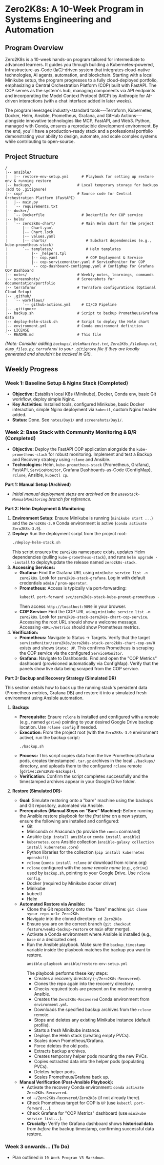 # Zero2K8s: A 10-Week Program in Systems Engineering and Automation

## Program Overview

Zero2K8s is a 10-week hands-on program tailored for intermediate to advanced learners. It guides you through building a Kubernetes-powered, Infrastructure-as-Code (IaC)-driven system that integrates cloud-native technologies, AI agents, automation, and blockchain. Starting with a local Minikube setup, the program progresses to a fully cloud-deployed portfolio, emphasizing a Central Orchestration Platform (COP) built with FastAPI. The COP serves as the system's hub, managing components via API endpoints and incorporating the Model Context Protocol (MCP) by Anthropic for AI-driven interactions (with a chat interface added in later weeks).

The program leverages industry-standard tools---Terraform, Kubernetes, Docker, Helm, Ansible, Prometheus, Grafana, and GitHub Actions---alongside innovative technologies like MCP, FastAPI, and Web3. Python, managed with Conda, ensures a reproducible development environment. By the end, you'll have a production-ready stack and a professional portfolio demonstrating your ability to design, automate, and scale complex systems while contributing to open-source.

## Project Structure

```
/
|-- ansible/
|   |-- restore-env-setup.yml      # Playbook for setting up restore env & running restore
|-- backups/                     # Local temporary storage for backups (add to .gitignore)
|-- cop/                         # Source code for Central Orchestration Platform (FastAPI)
|   |-- main.py
|   `-- requirements.txt
|-- docker/
|   `-- Dockerfile                 # Dockerfile for COP service
|-- helm/
|   `-- zero2k8s-chart/            # Main Helm chart for the project
|       |-- Chart.yaml
|       |-- Chart.lock
|       |-- values.yaml
|       |-- charts/                  # Subchart dependencies (e.g., kube-prometheus-stack)
|       `-- templates/               # Helm templates
|           |-- _helpers.tpl
|           |-- cop.yaml             # COP Deployment & Service
|           |-- cop-servicemonitor.yaml # ServiceMonitor for COP
|           `-- cop-dashboard-configmap.yaml # ConfigMap for Grafana COP Dashboard
|-- notes/                       # Weekly notes, learnings, commands
|-- screenshots/                 # Screenshots for documentation/portfolio
|-- terraform/                   # Terraform configurations (Optional Cloud Setup)
|-- .github/
|   `-- workflows/
|       `-- github-actions.yml     # CI/CD Pipeline
|-- .gitignore
|-- backup.sh                    # Script to backup Prometheus/Grafana data
|-- deploy-helm-stack.sh         # Script to deploy the Helm chart
|-- environment.yml              # Conda environment definition
|-- LICENSE
`-- README.md                    # This file
```

*(Note: Consider adding `backups/`, `HelmManifest.txt`, `Zero2K8s_FileDump.txt`, `dump_files.py`, `terraform/` to your `.gitignore` file if they are locally generated and shouldn't be tracked in Git).*

## Weekly Progress

### Week 1: Baseline Setup & Nginx Stack (Completed)

* **Objective:** Establish local K8s (Minikube), Docker, Conda env, basic Git workflow, deploy simple Nginx.
* **Key Activities:** Installed tools, configured Minikube, basic Docker interaction, simple Nginx deployment via `kubectl`, custom Nginx header added.
* **Status:** Done. See `notes/Day1/` and `screenshots/Day1/`.

### Week 2: Base Stack with Community Monitoring & B/R (Completed)

* **Objective:** Deploy the FastAPI COP application alongside the `kube-prometheus-stack` for robust monitoring. Implement and test a Backup and Recovery strategy using `rclone` and Ansible.
* **Technologies:** Helm, `kube-prometheus-stack` (Prometheus, Grafana), FastAPI, `ServiceMonitor`, Grafana Dashboards-as-Code (ConfigMap), `rclone`, Ansible, `kubectl cp`.

**Part 1: Manual Setup (Archived)**

* *Initial manual deployment steps are archived on the `BaseStack-ManualMonitoring` branch for reference.*

**Part 2: Helm Deployment & Monitoring**

1.  **Environment Setup:** Ensure Minikube is running (`minikube start ...`) and the `Zero2K8s-3.9` Conda environment is active (`conda activate Zero2K8s-3.9`).
2.  **Deploy:** Run the deployment script from the project root:
    ```bash
    ./deploy-helm-stack.sh
    ```
    This script ensures the `zero2k8s` namespace exists, updates Helm dependencies (pulling `kube-prometheus-stack`), and runs `helm upgrade --install` to deploy/update the release named `zero2k8s-stack`.
3.  **Accessing Services:**
    * **Grafana:** Find the Grafana URL using `minikube service list -n zero2k8s`. Look for `zero2k8s-stack-grafana`. Log in with default credentials `admin` / `prom-operator`.
    * **Prometheus:** Access is typically via port-forwarding:
        ```bash
        kubectl port-forward svc/zero2k8s-stack-kube-promet-prometheus -n zero2k8s 9090:9090
        ```
        Then access `http://localhost:9090` in your browser.
    * **COP Service:** Find the COP URL using `minikube service list -n zero2k8s`. Look for `zero2k8s-stack-zero2k8s-chart-cop-service`. Accessing the root URL should show a welcome message. Accessing `<URL>/metrics` should show Prometheus metrics.
4.  **Verification:**
    * **Prometheus:** Navigate to Status -> Targets. Verify that the target `serviceMonitor/zero2k8s/zero2k8s-stack-zero2k8s-chart-cop-sm/0` exists and shows `State: UP`. This confirms Prometheus is scraping the COP service via the configured `ServiceMonitor`.
    * **Grafana:** Navigate to Dashboards. Find and open the "COP Metrics" dashboard (provisioned automatically via ConfigMap). Verify that the panels show live data being scraped from the COP service.

**Part 3: Backup and Recovery Strategy (Simulated DR)**

This section details how to back up the running stack's persistent data (Prometheus metrics, Grafana DB) and restore it into a simulated fresh environment using Ansible automation.

1.  **Backup:**
    * **Prerequisite:** Ensure `rclone` is installed and configured with a remote (e.g., named `gdrive`) pointing to your desired Google Drive backup location. Use `rclone config` if needed.
    * **Execution:** From the project root (with the `Zero2K8s-3.9` environment active), run the backup script:
        ```bash
        ./backup.sh
        ```
    * **Process:** This script copies data from the live Prometheus/Grafana pods, creates timestamped `.tar.gz` archives in the local `./backups/` directory, and uploads them to the configured `rclone` remote (`gdrive:Zero2K8s-Backups/`).
    * **Verification:** Confirm the script completes successfully and the timestamped archives appear in your Google Drive folder.

2.  **Restore (Simulated DR):**
    * **Goal:** Simulate restoring onto a "bare" machine using the backups and Git repository, automated via Ansible.
    * **Prerequisites (Manual Steps on "Bare" Machine):** Before running the Ansible restore playbook for the *first time* on a new system, ensure the following are installed and configured:
        * Git
        * Miniconda or Anaconda (to provide the `conda` command)
        * Ansible (`pip install ansible` or `conda install ansible`)
        * `kubernetes.core` Ansible collection (`ansible-galaxy collection install kubernetes.core`)
        * Python libraries for the collection (`pip install kubernetes openshift`)
        * `rclone` (`conda install rclone` or download from rclone.org)
        * `rclone` configured with the *same remote name* (e.g., `gdrive`) used by `backup.sh`, pointing to your Google Drive. Use `rclone config`.
        * Docker (required by Minikube docker driver)
        * Minikube
        * kubectl
        * Helm
    * **Automated Restore via Ansible:**
        * Clone the Git repository onto the "bare" machine: `git clone <your-repo-url> Zero2K8s`
        * Navigate into the cloned directory: `cd Zero2K8s`
        * Ensure you are on the correct branch (`git checkout feature/week2-backup-restore` or `main` after merge).
        * Activate a Conda environment where Ansible is installed (e.g., `base` or a dedicated one).
        * Run the Ansible playbook. Make sure the `backup_timestamp` variable inside the playbook matches the backup you want to restore.
            ```bash
            ansible-playbook ansible/restore-env-setup.yml
            ```
            The playbook performs these key steps:
            * Creates a recovery directory (`~/Zero2K8s-Recovered`).
            * Clones the repo again into the recovery directory.
            * Checks required tools are present on the machine running Ansible.
            * Creates the `Zero2K8s-Recovered` Conda environment from `environment.yml`.
            * Downloads the specified backup archives from the `rclone` remote.
            * Stops and deletes any existing Minikube instance (default profile).
            * Starts a fresh Minikube instance.
            * Deploys the Helm stack (creating empty PVCs).
            * Scales down Prometheus/Grafana.
            * Force deletes the old pods.
            * Extracts backup archives.
            * Creates temporary helper pods mounting the new PVCs.
            * Copies extracted data into the helper pods (populating PVCs).
            * Deletes helper pods.
            * Scales Prometheus/Grafana back up.
    * **Manual Verification (Post-Ansible Playbook):**
        * Activate the recovery Conda environment: `conda activate Zero2K8s-Recovered`.
        * `cd ~/Zero2K8s-Recovered/Zero2K8s` (if not already there).
        * Check Prometheus target for COP is `UP` (use `kubectl port-forward...`).
        * Check Grafana for "COP Metrics" dashboard (use `minikube service list...`).
        * **Crucially:** Verify the Grafana dashboard shows **historical data** from *before* the backup timestamp, confirming successful data restore.

### Week 3 onwards... (To Do)

* Plan outlined in `10 Week Program V3 Markdown`.


